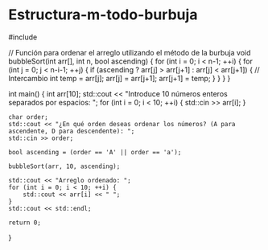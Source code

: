 # Estructura-m-todo-burbuja
#include <iostream>

// Función para ordenar el arreglo utilizando el método de la burbuja
void bubbleSort(int arr[], int n, bool ascending) {
    for (int i = 0; i < n-1; ++i) {
        for (int j = 0; j < n-i-1; ++j) {
            if (ascending ? arr[j] > arr[j+1] : arr[j] < arr[j+1]) {
                // Intercambio
                int temp = arr[j];
                arr[j] = arr[j+1];
                arr[j+1] = temp;
            }
        }
    }
}

int main() {
    int arr[10];
    std::cout << "Introduce 10 números enteros separados por espacios: ";
    for (int i = 0; i < 10; ++i) {
        std::cin >> arr[i];
    }

    char order;
    std::cout << "¿En qué orden deseas ordenar los números? (A para ascendente, D para descendente): ";
    std::cin >> order;

    bool ascending = (order == 'A' || order == 'a');

    bubbleSort(arr, 10, ascending);

    std::cout << "Arreglo ordenado: ";
    for (int i = 0; i < 10; ++i) {
        std::cout << arr[i] << " ";
    }
    std::cout << std::endl;

    return 0;
}
